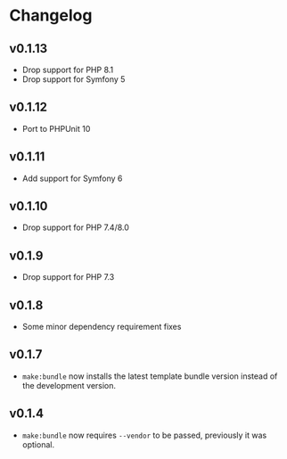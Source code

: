 # Changelog

## v0.1.13

* Drop support for PHP 8.1
* Drop support for Symfony 5

## v0.1.12

* Port to PHPUnit 10

## v0.1.11

* Add support for Symfony 6

## v0.1.10

* Drop support for PHP 7.4/8.0

## v0.1.9

* Drop support for PHP 7.3

## v0.1.8

* Some minor dependency requirement fixes

## v0.1.7

* `make:bundle` now installs the latest template bundle version instead of the
  development version.

## v0.1.4

* `make:bundle` now requires `--vendor` to be passed, previously it was optional.
